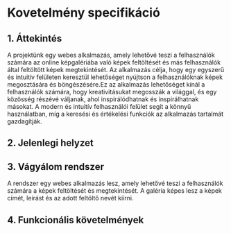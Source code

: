 # Kovetelmény specifikáció
## 1. Áttekintés
A projektünk egy webes alkalmazás, amely lehetővé teszi a felhasználók számára az online képgalériába való képek feltöltését és más felhasználók által feltöltött képek megtekintését. Az alkalmazás célja, hogy egy egyszerű és intuitív felületen keresztül lehetőséget nyújtson a felhasználóknak képek megosztására és böngészésére.Ez az alkalmazás lehetőséget kínál a felhasználók számára, hogy kreativitásukat megosszák a világgal, és egy közösség részévé váljanak, ahol inspirálódhatnak és inspirálhatnak másokat. A modern és intuitív felhasználói felület segít a könnyű használatban, míg a keresési és értékelési funkciók az alkalmazás tartalmát gazdagítják.
## 2. Jelenlegi helyzet

## 3. Vágyálom rendszer
A rendszer egy webes alkalmazás lesz, amely lehetővé teszi a felhasználók számára a képek feltöltését és megtekintését.
A galéria képes lesz a képek címét, leírást és az adott feltöltő nevét kiírni.
## 4. Funkcionális követelmények


